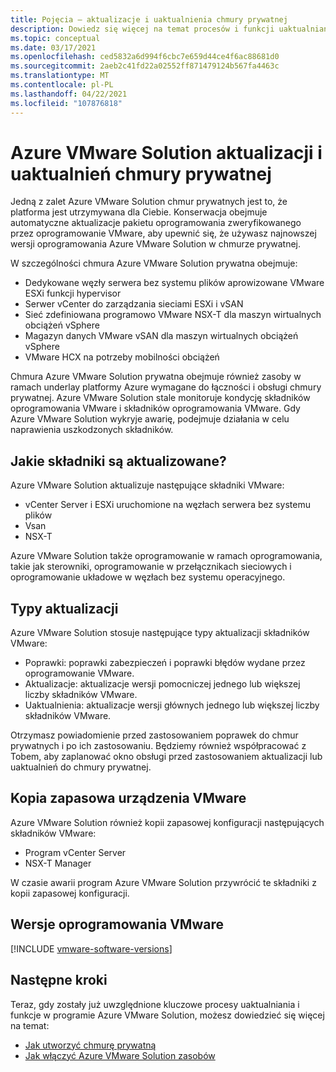 ```yaml
---
title: Pojęcia — aktualizacje i uaktualnienia chmury prywatnej
description: Dowiedz się więcej na temat procesów i funkcji uaktualniania kluczy w Azure VMware Solution.
ms.topic: conceptual
ms.date: 03/17/2021
ms.openlocfilehash: ced5832a6d994f6cbc7e659d44ce4f6ac88681d0
ms.sourcegitcommit: 2aeb2c41fd22a02552ff871479124b567fa4463c
ms.translationtype: MT
ms.contentlocale: pl-PL
ms.lasthandoff: 04/22/2021
ms.locfileid: "107876818"
---
```

# <a name="azure-vmware-solution-private-cloud-updates-and-upgrades"></a>Azure VMware Solution aktualizacji i uaktualnień chmury prywatnej

Jedną z zalet Azure VMware Solution chmur prywatnych jest to, że platforma jest utrzymywana dla Ciebie. Konserwacja obejmuje automatyczne aktualizacje pakietu oprogramowania zweryfikowanego przez oprogramowanie VMware, aby upewnić się, że używasz najnowszej wersji oprogramowania Azure VMware Solution w chmurze prywatnej.

W szczególności chmura Azure VMware Solution prywatna obejmuje:

- Dedykowane węzły serwera bez systemu plików aprowizowane VMware ESXi funkcji hypervisor 
- Serwer vCenter do zarządzania sieciami ESXi i vSAN 
- Sieć zdefiniowana programowo VMware NSX-T dla maszyn wirtualnych obciążeń vSphere  
- Magazyn danych VMware vSAN dla maszyn wirtualnych obciążeń vSphere  
- VMware HCX na potrzeby mobilności obciążeń  

Chmura Azure VMware Solution prywatna obejmuje również zasoby w ramach underlay platformy Azure wymagane do łączności i obsługi chmury prywatnej. Azure VMware Solution stale monitoruje kondycję składników oprogramowania VMware i składników oprogramowania VMware. Gdy Azure VMware Solution wykryje awarię, podejmuje działania w celu naprawienia uszkodzonych składników. 

## <a name="what-components-get-updated"></a>Jakie składniki są aktualizowane?   

Azure VMware Solution aktualizuje następujące składniki VMware: 

- vCenter Server i ESXi uruchomione na węzłach serwera bez systemu plików 
- Vsan 
- NSX-T 

Azure VMware Solution także oprogramowanie w ramach oprogramowania, takie jak sterowniki, oprogramowanie w przełącznikach sieciowych i oprogramowanie układowe w węzłach bez systemu operacyjnego. 

## <a name="types-of-updates"></a>Typy aktualizacji

Azure VMware Solution stosuje następujące typy aktualizacji składników VMware:

- Poprawki: poprawki zabezpieczeń i poprawki błędów wydane przez oprogramowanie VMware. 
- Aktualizacje: aktualizacje wersji pomocniczej jednego lub większej liczby składników VMware. 
- Uaktualnienia: aktualizacje wersji głównych jednego lub większej liczby składników VMware.

Otrzymasz powiadomienie przed zastosowaniem poprawek do chmur prywatnych i po ich zastosowaniu. Będziemy również współpracować z Tobem, aby zaplanować okno obsługi przed zastosowaniem aktualizacji lub uaktualnień do chmury prywatnej. 

## <a name="vmware-appliance-backup"></a>Kopia zapasowa urządzenia VMware 

Azure VMware Solution również kopii zapasowej konfiguracji następujących składników VMware:

- Program vCenter Server 
- NSX-T Manager 

W czasie awarii program Azure VMware Solution przywrócić te składniki z kopii zapasowej konfiguracji. 

## <a name="vmware-software-versions"></a>Wersje oprogramowania VMware
[!INCLUDE [vmware-software-versions](includes/vmware-software-versions.md)]


## <a name="next-steps"></a>Następne kroki

Teraz, gdy zostały już uwzględnione kluczowe procesy uaktualniania i funkcje w programie Azure VMware Solution, możesz dowiedzieć się więcej na temat:

- [Jak utworzyć chmurę prywatną](tutorial-create-private-cloud.md)
- [Jak włączyć Azure VMware Solution zasobów](enable-azure-vmware-solution.md)

<!-- LINKS - external -->

<!-- LINKS - internal -->

